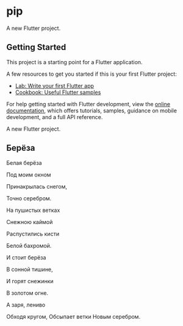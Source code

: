 # pip

A new Flutter project.

## Getting Started

This project is a starting point for a Flutter application.

A few resources to get you started if this is your first Flutter project:

- [Lab: Write your first Flutter app](https://docs.flutter.dev/get-started/codelab)
- [Cookbook: Useful Flutter samples](https://docs.flutter.dev/cookbook)

For help getting started with Flutter development, view the
[online documentation](https://docs.flutter.dev/), which offers tutorials,
samples, guidance on mobile development, and a full API reference.

A new Flutter project.

## Берёза
Белая берёза

Под моим окном

Принакрылась снегом,

Точно серебром.

На пушистых ветках

Снежною каймой

Распустились кисти

Белой бахромой.

И стоит берёза

В сонной тишине,

И горят снежинки

В золотом огне.

А заря, лениво

Обходя кругом,
Обсыпает ветки
Новым серебром.

